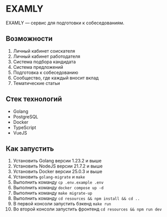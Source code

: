 # EXAMLY

EXAMLY — сервис для подготовки к собеседованиям.

## Возможности

1. Личный кабинет соискателя
2. Личный кабинет работодателя
3. Система подбора кандидата
4. Система предложений
5. Подготовка к собеседованию
6. Сообщество, где каждый вносит вклад
7. Тематические статьи

## Стек технологий

- Golang
- PostgreSQL
- Docker
- TypeScript
- VueJS

## Как запустить

1. Установить Golang версии 1.23.2 и выше
2. Установить NodeJS версии 21.7.2 и выше
3. Установить Docker версии 25.0.3 и выше
4. Установить `golang-migrate` и `make`
5. Выполнить команду `cp .env.example .env`
6. Выполнить команду `docker compose up -d`
7. Выполнить команду `make migrate-up`
8. Выполнить команду `cd resources && npm install && cd ..`
9. В первой консоли запустить бэкенд `make run`
10. Во второй консоли запустить фронтенд `cd resources && npm run dev`
